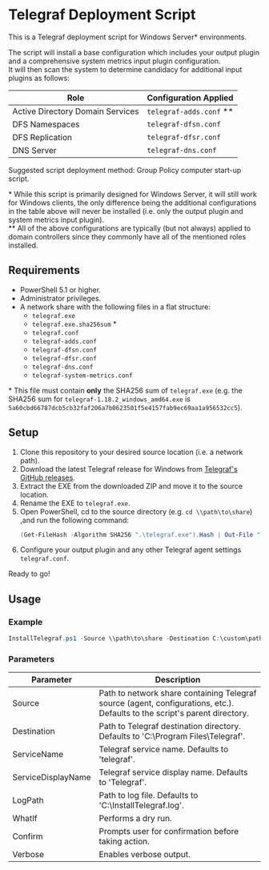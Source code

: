 # Telegraf Deployment Script

This is a Telegraf deployment script for Windows Server* environments.

The script will install a base configuration which includes your output plugin and a comprehensive system metrics input plugin configuration.  
It will then scan the system to determine candidacy for additional input plugins as follows:

| Role                             	| Configuration Applied  	|
|----------------------------------	|------------------------	|
| Active Directory Domain Services 	| `telegraf-adds.conf` ** 	|
| DFS Namespaces                   	| `telegraf-dfsn.conf`   	|
| DFS Replication                  	| `telegraf-dfsr.conf`   	|
| DNS Server                       	| `telegraf-dns.conf`    	|

Suggested script deployment method: Group Policy computer start-up script.

\* While this script is primarily designed for Windows Server, it will still work for Windows clients, the only difference being the additional configurations in the table above will never be installed (i.e. only the output plugin and system metrics input plugin).  
\** All of the above configurations are typically (but not always) applied to domain controllers since they commonly have all of the mentioned roles installed.

## Requirements

* PowerShell 5.1 or higher.
* Administrator privileges.
* A network share with the following files in a flat structure:
    *  `telegraf.exe`
    *  `telegraf.exe.sha256sum` *
    * `telegraf.conf`
    * `telegraf-adds.conf`
    * `telegraf-dfsn.conf`
    * `telegraf-dfsr.conf`
    * `telegraf-dns.conf`
    * `telegraf-system-metrics.conf`

\* This file must contain **only** the SHA256 sum of `telegraf.exe` (e.g. the SHA256 sum for `telegraf-1.18.2_windows_amd64.exe` is `5a60cbd66787dcb5cb32faf206a7b0623501f5e4157fab9ec69aa1a956532cc5`).

## Setup

1. Clone this repository to your desired source location (i.e. a network path).
2. Download the latest Telegraf release for Windows from [Telegraf's GitHub releases](https://github.com/influxdata/telegraf/releases).
3. Extract the EXE from the downloaded ZIP and move it to the source location.
4. Rename the EXE to `telegraf.exe`.
5. Open PowerShell, cd to the source directory (e.g. `cd \\path\to\share`) ,and run the following command:  
    ```PowerShell
    (Get-FileHash -Algorithm SHA256 ".\telegraf.exe").Hash | Out-File ".\telegraf.exe.sha256sum"
    ```
6. Configure your output plugin and any other Telegraf agent settings `telegraf.conf`.

Ready to go!

## Usage

### Example

```PowerShell
InstallTelegraf.ps1 -Source \\path\to\share -Destination C:\custom\path -LogPath C:\Windows\TEMP\InstallTelegraf.log
```

### Parameters

| Parameter          	| Description                                                                                                                	|
|--------------------	|----------------------------------------------------------------------------------------------------------------------------	|
| Source             	| Path to network share containing Telegraf source (agent, configurations, etc.). Defaults to the script's parent directory. 	|
| Destination        	| Path to Telegraf destination directory. Defaults to 'C:\Program Files\Telegraf'.                                           	|
| ServiceName        	| Telegraf service name. Defaults to 'telegraf'.                                                                             	|
| ServiceDisplayName 	| Telegraf service display name. Defaults to 'Telegraf'.                                                                     	|
| LogPath            	| Path to log file. Defaults to 'C:\InstallTelegraf.log'.                                                                    	|
| WhatIf             	| Performs a dry run.                                                                                                        	|
| Confirm            	| Prompts user for confirmation before taking action.                                                                        	|
| Verbose            	| Enables verbose output.                                                                                                    	|
